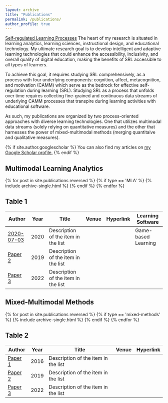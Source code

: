 ```yaml
---
layout: archive
title: "Publications"
permalink: /publications/
author_profile: true
---
```


[Self-regulated Learning Processes](#SRL)
The heart of my research is situated in learning analytics, learning sciences, instructional design, and educational technology. My ultimate research goal is to develop intelligent and adaptive learning technologies that could enhance the accessibility, inclusivity, and overall quality of digital education, making the benefits of SRL accessible to all types of learners.

To achieve this goal, it requires studying SRL comprehensively, as a process with four underlying components: cognition, affect, metacognition, and motivation (CAMM) which serve as the bedrock for effective self-regulation during learning (SRL). Studying SRL as a process that unfolds over time requires collecting fine-grained and continuous data streams of underlying CAMM processes that transpire during learning activities with educational software.

As such, my publications are organized by two process-oriented approaches with diverse learning technologies. One that utilizes multimodal data streams (solely relying on quantitative measures) and the other that harnesses the power of mixed-multimodal methods (merging quantitaive and qualitative measures).

{% if site.author.googlescholar %}
  You can also find my articles on <u><a href="{{site.author.googlescholar}}">my Google Scholar profile</a>.</u>
{% endif %}

## Multimodal Learning Analytics
{% for post in site.publications reversed %}
  {% if type == 'MLA' %}
      {% include archive-single.html %}
  {% endif %}
{% endfor %}

## Table 1

| Author          | Year   |  Title                                      |  Venue      | Hyperlink  | Learning Software |
| ----------------| -------| ------------------------------------------- | ------------|------------|-------------------| 
| [2020-07-03](#)    | 2020   | Description of the item in the list         |             |            |Game-based Learning|
| [Paper 2](#)    | 2019   | Description of the item in the list         |             |            |                   |
| [Paper 3](#)    | 2022   | Description of the item in the list         |             |            |                   |


## Mixed-Multimodal Methods
{% for post in site.publications reversed %}
  {% if type == 'mixed-methods' %}
      {% include archive-single.html %}
  {% endif %}
{% endfor %}

## Table 2

| Author          | Year   |  Title                                                       |  Venue      |   Hyperlink  |
| ----------------| -------| ------------------------------------------------------------ | ------------|  ------------|  
| [Paper 1](#)    | 2016   | Description of the item in the list                          |             |              |
| [Paper 2](#)    | 2019   | Description of the item in the list                          |             |              |
| [Paper 3](#)    | 2022   | Description of the item in the list                          |             |              |
